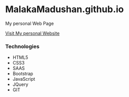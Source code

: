 # MalakaMadushan.github.io
My personal Web Page

[Visit My personal Website](http://MalakaMadushan.github.io )

### Technologies
    
   * HTML5
   * CSS3
   * SAAS
   * Bootstrap
   * JavaScript
   * JQuery
   * GIT